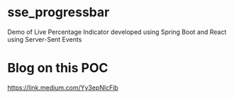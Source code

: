 # sse_progressbar
Demo of Live Percentage Indicator developed using Spring Boot and React using Server-Sent Events

# Blog on this POC
https://link.medium.com/Yy3epNlcFib

